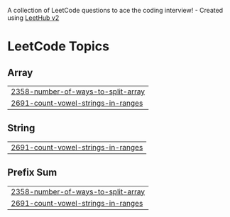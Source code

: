 A collection of LeetCode questions to ace the coding interview! - Created using [LeetHub v2](https://github.com/arunbhardwaj/LeetHub-2.0)
<!---LeetCode Topics Start-->
# LeetCode Topics
## Array
|  |
| ------- |
| [2358-number-of-ways-to-split-array](https://github.com/Vishal7091/leetcode/tree/master/2358-number-of-ways-to-split-array) |
| [2691-count-vowel-strings-in-ranges](https://github.com/Vishal7091/leetcode/tree/master/2691-count-vowel-strings-in-ranges) |
## String
|  |
| ------- |
| [2691-count-vowel-strings-in-ranges](https://github.com/Vishal7091/leetcode/tree/master/2691-count-vowel-strings-in-ranges) |
## Prefix Sum
|  |
| ------- |
| [2358-number-of-ways-to-split-array](https://github.com/Vishal7091/leetcode/tree/master/2358-number-of-ways-to-split-array) |
| [2691-count-vowel-strings-in-ranges](https://github.com/Vishal7091/leetcode/tree/master/2691-count-vowel-strings-in-ranges) |
<!---LeetCode Topics End-->